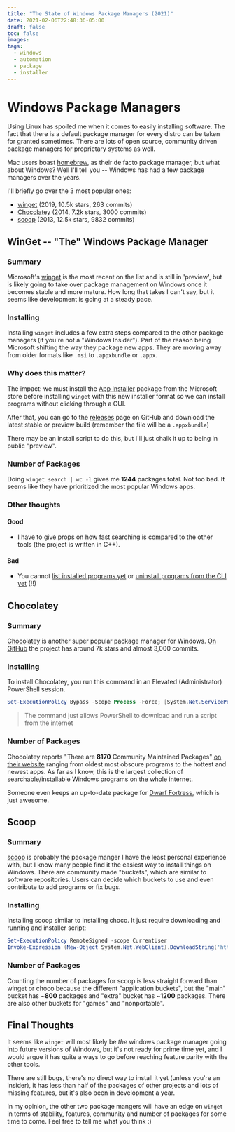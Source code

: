 ```yaml
---
title: "The State of Windows Package Managers (2021)"
date: 2021-02-06T22:48:36-05:00
draft: false
toc: false
images:
tags:
  - windows
  - automation
  - package
  - installer
---
```


# Windows Package Managers

Using Linux has spoiled me when it comes to easily installing software.
The fact that there is a default package manager for every distro can be taken
for granted sometimes.
There are lots of open source, community driven package managers for
proprietary systems as well.

Mac users boast [homebrew](https://brew.sh/),
as their de facto package manager, but what about Windows?
Well I'll tell you -- Windows has had a few package managers over the years.

I'll briefly go over the 3 most popular ones:

- [winget](https://github.com/microsoft/winget-cli/) (2019, 10.5k stars, 263 commits)
- [Chocolatey](https://chocolatey.org/install) (2014, 7.2k stars, 3000 commits)
- [scoop](https://scoop.sh/) (2013, 12.5k stars, 9832 commits)

## WinGet -- "The" Windows Package Manager

### Summary

Microsoft's [winget](https://github.com/microsoft/winget-cli/) is the most recent
on the list and is still in 'preview', but is likely going to take over package
management on Windows once it becomes stable and more mature. How long that takes
I can't say, but it seems like development is going at a steady pace.

### Installing

Installing `winget` includes a few extra steps compared to the other package managers
(if you're not a "Windows Insider").
Part of the reason being Microsoft shifting the way they package new apps.
They are moving away from older formats like `.msi` to `.appxbundle` or `.appx`.

### Why does this matter?

The impact: we must install the [App Installer](https://www.microsoft.com/en-us/p/app-installer/9nblggh4nns1)
package from the Microsoft store before installing `winget` with this new installer format so we can install
programs without clicking through a GUI.

After that, you can go to the [releases](https://github.com/microsoft/winget-cli/releases/)
page on GitHub and download the latest stable or preview build
(remember the file will be a `.appxbundle`)

There may be an install script to do this, but I'll just chalk it up to being
in public "preview".

### Number of Packages

Doing `winget search | wc -l` gives me **1244** packages total. Not too bad.
It seems like they have prioritized the most popular Windows apps.

### Other thoughts

#### Good

- I have to give props on how fast searching is compared to the other tools (the project is written in C++).

#### Bad

- You cannot [list installed programs yet](https://github.com/microsoft/winget-cli/issues/119) or [uninstall programs from the CLI yet](https://github.com/microsoft/winget-cli/issues/121) (!!)

## Chocolatey

### Summary

[Chocolatey](https://chocolatey.org/install) is another super popular package
manager for Windows. [On GitHub](https://github.com/chocolatey/choco) the project
has around 7k stars and almost 3,000 commits.

### Installing

To install Chocolatey, you run this command in an Elevated (Administrator) PowerShell session.

```powershell
Set-ExecutionPolicy Bypass -Scope Process -Force; [System.Net.ServicePointManager]::SecurityProtocol = [System.Net.ServicePointManager]::SecurityProtocol -bor 3072; iex ((New-Object System.Net.WebClient).DownloadString('https://chocolatey.org/install.ps1'))
```

> The command just allows PowerShell to download and run a script from the internet

### Number of Packages

Chocolatey reports "There are **8170** Community Maintained Packages" [on their
website](https://chocolatey.org/packages) ranging from oldest most obscure
programs to the hottest and newest apps.
As far as I know, this is the largest collection of searchable/installable Windows
programs on the whole internet.

Someone even keeps an up-to-date package for 
[Dwarf Fortress](https://chocolatey.org/packages/dwarf-fortress), which is
just awesome.

## Scoop

### Summary

[scoop](https://github.com/lukesampson/scoop) is probably the package manger I
have the least personal experience with,
but I know many people find it the easiest way to install things on Windows.
There are community made "buckets", which are similar to software repositories.
Users can decide which buckets to use and even contribute to add programs or
fix bugs.

### Installing

Installing scoop similar to installing choco. It just require downloading and
running and installer script:

```powershell
Set-ExecutionPolicy RemoteSigned -scope CurrentUser
Invoke-Expression (New-Object System.Net.WebClient).DownloadString('https://get.scoop.sh')
```

### Number of Packages

Counting the number of packages for scoop is less straight forward than winget
or choco because the different "application buckets", but the "main" bucket has
~**800** packages and "extra" bucket has ~**1200** packages.
There are also other buckets for "games" and "nonportable".

## Final Thoughts

It seems like `winget` will most likely be _the_ windows package manager going into future
versions of Windows, but it's not ready for prime time yet, and I would argue it has quite
a ways to go before reaching feature parity with the other tools.

There are still bugs, there's no direct way to install it yet (unless you're an insider),
it has less than half of the packages of other projects and lots of missing features, but
it's also been in development a year.

In my opinion, the other two package mangers will have an edge on `winget` in
terms of stability, features, community and number of packages for some time to come.
Feel free to tell me what you think :)

